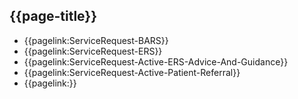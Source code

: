 ## {{page-title}}

- {{pagelink:ServiceRequest-BARS}}
- {{pagelink:ServiceRequest-ERS}}
- {{pagelink:ServiceRequest-Active-ERS-Advice-And-Guidance}}
- {{pagelink:ServiceRequest-Active-Patient-Referral}}
- {{pagelink:}}